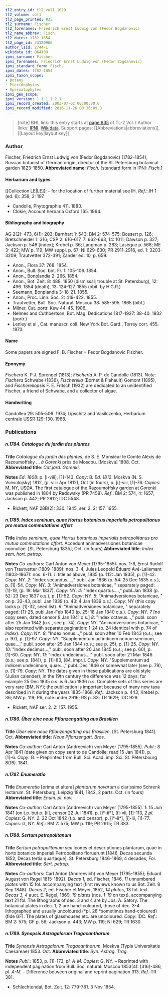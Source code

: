 ```yaml
---
tl2_entry_id: tl2_vol1_1029
tl2_volume: vol1
tl2_page_printed: 835
tl2_surname: Fischer
tl2_forenames: Friedrich Ernst Ludwig von (Fedor Bogdanovic)
tl2_name_abbrev: Fisch.
tl2_dates: 1782-1854
tl2_page_id: 33120966
author_lsid: 2744-1
wikidata_id: Q64109
ipni_surname: Fischer
ipni_forenames: Friedrich Ernst Ludwig von (Fedor Bogdanovic)
ipni_standard_form: Fisch.
ipni_dates: 1782-1854
ipni_taxon_scope: 
- Botany
- Pteridophytes
- Spermatophytes
ipni_geo_scope: 
ipni_version: 1.1.1.1.2.1
ipni_record_created: 2003-07-02 00:00:00.0
ipni_record_modified: 2016-11-26 00:36:09.0
---
```


> [!cite] BHL link: this entry starts at [page 835](https://www.biodiversitylibrary.org/page/33120966) of TL-2 Vol. I
> Author links: [IPNI](https://www.ipni.org/a/2744-1), [Wikidata](https://www.wikidata.org/wiki/Q64109). Support pages: [[Abbreviations|abbreviations]], [[Layout key|layout key]]

### Author

Fischer, Friedrich Ernst Ludwig von (Fedor Bogdanovic) (1782-1854), Russian botanist of German origin, director of the St. Petersburg botanical garden 1823-1850. 
**Abbreviated name**: *Fisch.* \[standard form in IPNI: *Fisch.*\]

#### Herbarium and types

[[Collection LE|LE]]; – for the location of further material see IH.
*Ref*.:.IH 1 (ed. 6): 358, 2: 197.
- Candolle, Phytographie 411. 1880.
- Clokie, Account herbaria Oxford 165. 1964.

#### Bibliography and biography

AG 2(2): 473, 6(1): 203; Barnhart 1: 543; BM 2: 574-575; Bossert p. 126; Bretschneider 1: 316; CSP 2: 616-617, 7: 662-663, 14: 1011; Dawson p. 327; Jackson p. 546 \[index\]; Krebel p. 36; Langman p. 283; Lasègue p. 568; ME 3: 422; MW p. 119; MW suppl. p. 67; NI 629-630; PR 2911-2916, ed. 1: 3203-3209; Trautvetter 372-391; Zander ed. 10, p. 659.
- Anon., Flora 37: 768. 1854.
- Anon., Bull. Soc. bot. Fr. 1: 105-106. 1854.
- Anon., Bonplandia 2: 266. 1854.
- Anon., Bot. Zeit. 8: 488. 1850 (dismissal; trouble at St. Petersburg), 12: 496. 1854 (death), 13: 124-127. 1855 (obit. by H.G.R.)
- Seemann, Bonplandia 3: 18-21. 1855.
- Anon., Proc. Linn. Soc. 2: 419-422. 1855.
- Trautvetter, Bull. Soc. Natural. Moscou 38: 585-595. 1865 (bibl.)
- Milner, Cat. portr. Kew 44-45. 1906.
- Nelmes and Cuthbertson, Bot. Mag. Dedications 1817-1927: 38-40. 1932 (portr.)
- Lenley et al., Cat. manuscr. coll. New York Bot. Gard., Torrey corr. 455. 1973.

#### Name

Some papers are signed F. B. Fischer = Fedor Bogdanovic Fischer.

#### Eponymy

*Fischera* K. P.J. Sprengel (1813); *Fischeria* A. P. de Candolle (1813). *Note*: *Fischera* Schwabe (1836), *Fischerella* (Bornet & Flahault) Gomont (1895), and *Fischerellopsis* F. E. Fritsch (1932) are dedicated to an unidentified Fischer, a friend of Schwabe, and a collector of algae.

#### Handwriting

Candollea 29: 505-506. 1974; Lipschitz and Vasilczenko, Herbarium centrale USSR 129-130. 1968.

### Publications

##### n.1784. Catalogue du jardin des plantes

**Title**
*Catalogue du jardin des plantes*, de S. E. Monsieur le Comte Aléxis de Razoumoffsky ... *à Gorenki* près de Moscou. \[Moskva\] 1808. Oct.
**Abbreviated title**: *Cat.jard. Gorenki*.

**Notes**
*Ed. 1808*: p. \[i-viii\], \[1\]-143. *Copy*: B.
*Ed. 1812*: Moskva (N. S. Vsevolojsky) 1812, (p. viii: Apr 1812), Oct (in fours), p. \[i\]-viii, \[1\]-76. *Copies*: M, NY, USDA.
The first catalogue of the Razoumoffsky garden at Gorenki was published in 1804 by Redowsky (PR 7458).
*Ref*.: BM 2: 574, 4: 1657; Jackson p. 442; PR 2912; IDC 5548.
- Rickett, NAF 28B(2): 330. 1945, ser. 2. 2: 157. 1955.

##### n.1785. Index seminum, quae Hortus botanicus imperialis petropolitanus pro mutua commutatione offert

**Title**
*Index seminum, quae Hortus botanicus imperialis petropolitanus pro mutua commutatione offert*. Accedunt animadversiones botanicae nonnullae. \[St. Petersburg 1835\], Oct. (in fours)
**Abbreviated title**: *Index sem. hort. petrop.*

**Notes**
*Co-authors*: Carl Anton von Meyer (1795-1855): nos. 1-8, Ernst Rudolf von Trautvetter (1809-1889): nos. 3-4, Jules Leopold Éduard Avé-Lallemant (1803-1867): nos. 6-11.
*1*: title as above, 1835 (p. 112: Jan 1835), p. \[1\]-42. *Copy*: NY.
*2*: "Index secundus....," publ. Jan 1836 (p. 54: 25 Dec 1835 o.s.), p. \[1\]-54. *Copy*: NY.
*3*: "Animadversiones botanicae, " separately paged: \[1\]-19, (p. 19: Mar 1837). *Copy*: NY.
*4*: "Index quartus....," publ.Jan 1838 (p. 52: 23 Dec 1837 o.s.), p. \[1\]-52. *Copy*: NY.
*5*: "Animadversiones botanicae, " on p. 33-43, publ. Jan 1839 (p. 43: 4 Jan 1839 o.s.).
*Copy*: NY (this copy lacks p. \[1\]-32, seed list).
*6*: "Animadversiones botanicae, " separately paged: \[1\]-25, publ.Jan-Feb 1840 (p. 25: 18 Jan 1840 o.s.). *Copy*: NY.
*7* \[no copy seen, dated censor 8 Jan 1841 o.s.\]
*8*: "Index octavus...," publ. soon after 25 Jan 1842 (o.s., see p. 74). *Copy*: NY. "Animadversiones botanicae, " also reprinted with separate pagination: 1-24 (p. 24 identical with p. 74 of *Index*). *Copy*: NY.
*9*: "Index nonus...," publ. soon after 10 Feb 1843 (o.s.; see p. 97), p. \[1\]-97. *Copy*: NY. "Supplementum ad indicem nonum seminum, quae...," publ. soon after 25 Jan 1844 (o.s.; see p. 25), p. \[1\]-25. *Copy*: NY.
*10*: "Index decimus...," publ. soon after 20 Jan 1845 (o.s.; see p. 60), p. \[1\]-60. *Copy*: NY.
*11*: "Index undecimus...," publ. soon after 21 Mar 1846 (o.s.; see p. \[84\]), p. \[1\]-83, \[84, impr.\]. *Copy*: NY.
"Supplementum ad indicem undecimum, quae...," publ. Dec 1846 or somewhat later (see p. 79), p. \[1\]-79. *Copy*: NY.
The dates given in these publications are old style (Julian calender); in the 19th century the difference was 12 days; for example 25 Dec 1835 o.s. is 6 Jan 1836 n.s. Complete sets of this series are very rare (BM, NY); the publication is important because of many new taxa described in it during the years 1835-1868.
*Ref*.: Jackson p. 443; Krebel p. 36; MW p. 119; PR, note under 2916; RS p. 83; TR 1629; IDC 929.
- Rickett, NAF ser. 2. 2: 157. 1955.

##### n.1786. Über eine neue Pflanzengatting aus Brasilien

**Title**
*Über eine neue Pflanzengatting aus Brasilien*. \[St. Petersburg 1841\]. Oct.
**Abbreviated title**: *Neue Pflanzengatt. Bras.*

**Notes**
*Co-author*: Carl Anton (Andreevich) von Meyer (1795-1855).
*Publ*.: 8 Apr 1841 (date given on copy sent to de Candolle; read 15 Jan 1841), p. \[1\]-6.
*Copy*: G. – Preprinted from Bull. Sci. Acad. imp. Sci. St. Pétersbourg 8(16). 1841.

##### n.1787. Enumeratio

**Title**
*Enumeratio* \[prima et altera\] *plantarum novarum* a clarissimo Schrenk lectarum. St. Petersburg, Leipzig 1841, 1842, 2 parts. Oct. (in fours)
**Abbreviated title**: *Enum. pl. nov.*

**Notes**
*Co-author*: Carl Anton (Andreevich) von Meyer (1795-1855).
*1*: 15 Jun 1841 (on t.p. but p. \[ii\], censor 22 Jul 1841), p. \[i\*-ii\*\], \[i\]-vii, \[1\]-113, *2 pl. Copies*: G, NY.
*2*: 22 Oct 1842 (t.p. and censor), p. \[i\*-ii\*\], \[i\]-iii, \[1\]-77. *Copies*: G, NY.
*Ref*.: BM 2: 575; MW p. 119; PR 2915; TR 383.

##### n.1788. Sertum petropolitanum

**Title**
*Sertum petropolitanum* seu icones et descriptiones plantarum, quae in horto botanico imperiali Petropolitano floruerunt \[1846, Decas secunda 1852, Decas tertia quartaque\]. St. Petersburg 1846-1869, 4 decades, Fol.
**Abbreviated title**: *Sert. petrop.*

**Notes**
*Co-authors*: Carl Anton (Andreevich) von Meyer (1795-1855); Eduard August von Regel 1815-1892).
*Decas 1*, ed. Fischer, 1846, *11* unnumbered *plates* with 15 fol. accompanying text (first reviews known to us Bot. Zeit. 8 Sep 1848).
*Decas 2*, ed. Fischer et Meyer, 1852, *14 plates*, 13 fol. text.
*Decas 3, 4* auct. E. Regel, 1869, *19 plates* (nos. *1-19* on text), accompanying text 21 fol. The lithographs of dec. 3 and 4 are by Jos. A. Satory. The botanical plates in dec. 1, 2 are hand-coloured, those of dec. 3-4 lithographed and usually uncoloured (*pl. 28 *sometimes hand-coloured) (fide GF). The plates of glasshouses etc. are uncoloured.
*Copy*: IDC.
*Ref*.: BM 2: 575; GF p. 56; Jackson p. 443; MW p. 119; NI 629; TR 1630.

##### n.1789. Synopsis Astragalorum Tragacantharum

**Title**
*Synopsis Astragalorum Tragacantharum*. Moskva (Typis Universitatis Caesareae) 1853. Oct.
**Abbreviated title**: *Syn. Astrag. Trag.*

**Notes**
*Publ*.: 1853, p. \[1\]-173, *pl. A-M. Copies*: G, NY. – Reprinted with independent pagination from Bull. Soc. natural. Moscou 1853(4): \[316\]-486, *pl. A-M.* – Difference between original and reprint pagination 313.
*Ref*.:TR 381.
- Schlechtendal, Bot. Zeit. 12: 779-781. 3 Nov 1854.

